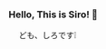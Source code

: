 ### Hello, This is Siro! 👋
　     ども、しろです❕ 

<!--
**shiro1920/shiro1920** is a ✨ _special_ ✨ repository because its `README.md` (this file) appears on your GitHub profile.

Here are some ideas to get you started:

[![Rainbow cat's github stats](https://github-readme-stats.vercel.app/api?username=shiro1920&show_icons=true)](https://github.com/shiro1920/github-readme-stats)

- 🔭 I’m currently working on Nanjing University
- 🌱 I’m currently learning astronomy
- 🤔 I’m looking for help with python, IDL, linux, HTML and so on 

-->
